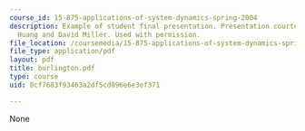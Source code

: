```yaml
---
course_id: 15-875-applications-of-system-dynamics-spring-2004
description: Example of student final presentation. Presentation courtesy of Chen-Wen
  Huang and David Miller. Used with permission.
file_location: /coursemedia/15-875-applications-of-system-dynamics-spring-2004/0cf7683f93463a2df5cd096e6e3ef371_burlington.pdf
file_type: application/pdf
layout: pdf
title: burlington.pdf
type: course
uid: 0cf7683f93463a2df5cd096e6e3ef371

---
```

None